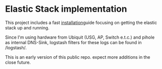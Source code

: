 # Elastic Stack implementation

This project includes a fast [installation](https://github.com/wixz/elastic_stack/blob/master/installation.md)guide focusing on getting the elastic stack up and running.

Since I'm using hardware from Ubiquit (USG, AP, Switch e.t.c.) and pihole as internal DNS-Sink, logstash filters for these logs can be found in /logstash/.

This is an early version of this public repo. expect more additions in the close future.
